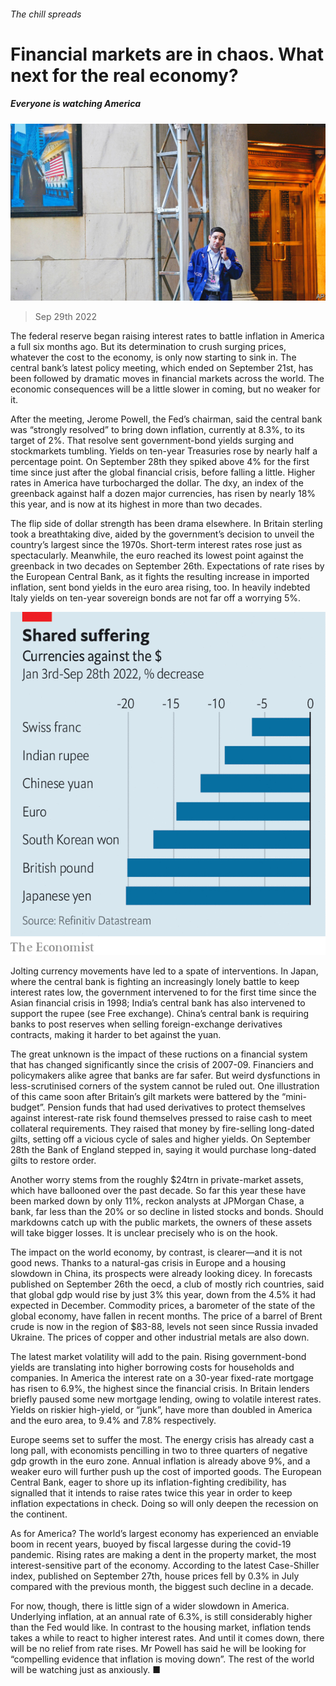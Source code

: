 ###### The chill spreads

# Financial markets are in chaos. What next for the real economy? 

##### Everyone is watching America 

![image](images/20221001_FNP001.jpg) 

> Sep 29th 2022 

The federal reserve began raising interest rates to battle inflation in America a full six months ago. But its determination to crush surging prices, whatever the cost to the economy, is only now starting to sink in. The central bank’s latest policy meeting, which ended on September 21st, has been followed by dramatic moves in financial markets across the world. The economic consequences will be a little slower in coming, but no weaker for it. 

After the meeting, Jerome Powell, the Fed’s chairman, said the central bank was “strongly resolved” to bring down inflation, currently at 8.3%, to its target of 2%. That resolve sent government-bond yields surging and stockmarkets tumbling. Yields on ten-year Treasuries rose by nearly half a percentage point. On September 28th they spiked above 4% for the first time since just after the global financial crisis, before falling a little. Higher rates in America have turbocharged the dollar. The dxy, an index of the greenback against half a dozen major currencies, has risen by nearly 18% this year, and is now at its highest in more than two decades. 

The flip side of dollar strength has been drama elsewhere. In Britain sterling took a breathtaking dive, aided by the government’s decision to unveil the country’s largest  since the 1970s. Short-term interest rates rose just as spectacularly. Meanwhile, the euro reached its lowest point against the greenback in two decades on September 26th. Expectations of rate rises by the European Central Bank, as it fights the resulting increase in imported inflation, sent bond yields in the euro area rising, too. In heavily indebted Italy yields on ten-year sovereign bonds are not far off a worrying 5%. 

![image](images/20221001_FNC207.png) 


Jolting currency movements have led to a spate of interventions. In Japan, where the central bank is fighting an increasingly lonely battle to keep interest rates low, the government intervened to  for the first time since the Asian financial crisis in 1998; India’s central bank has also intervened to support the rupee (see Free exchange). China’s central bank is requiring banks to post reserves when selling foreign-exchange derivatives contracts, making it harder to bet against the yuan. 

The great unknown is the impact of these ructions on a financial system that has changed significantly since the crisis of 2007-09. Financiers and policymakers alike agree that banks are far safer. But weird dysfunctions in less-scrutinised corners of the system cannot be ruled out. One illustration of this came soon after Britain’s gilt markets were battered by the “mini-budget”. Pension funds that had used derivatives to protect themselves against interest-rate risk found themselves pressed to raise cash to meet collateral requirements. They raised that money by fire-selling long-dated gilts, setting off a vicious cycle of sales and higher yields. On September 28th the Bank of England stepped in, saying it would purchase long-dated gilts to restore order. 

Another worry stems from the roughly $24trn in private-market assets, which have ballooned over the past decade. So far this year these have been marked down by only 11%, reckon analysts at JPMorgan Chase, a bank, far less than the 20% or so decline in listed stocks and bonds. Should markdowns catch up with the public markets, the owners of these assets will take bigger losses. It is unclear precisely who is on the hook. 

The impact on the world economy, by contrast, is clearer—and it is not good news. Thanks to a natural-gas crisis in Europe and a housing slowdown in China, its prospects were already looking dicey. In forecasts published on September 26th the oecd, a club of mostly rich countries, said that global gdp would rise by just 3% this year, down from the 4.5% it had expected in December. Commodity prices, a barometer of the state of the global economy, have fallen in recent months. The price of a barrel of Brent crude is now in the region of $83-88, levels not seen since Russia invaded Ukraine. The prices of copper and other industrial metals are also down.

The latest market volatility will add to the pain. Rising government-bond yields are translating into higher borrowing costs for households and companies. In America the interest rate on a 30-year fixed-rate mortgage has risen to 6.9%, the highest since the financial crisis. In Britain lenders briefly paused some new mortgage lending, owing to volatile interest rates. Yields on riskier high-yield, or “junk”,  have more than doubled in America and the euro area, to 9.4% and 7.8% respectively.

Europe seems set to suffer the most. The energy crisis has already cast a long pall, with economists pencilling in two to three quarters of negative gdp growth in the euro zone. Annual inflation is already above 9%, and a weaker euro will further push up the cost of imported goods. The European Central Bank, eager to shore up its inflation-fighting credibility, has signalled that it intends to raise rates twice this year in order to keep inflation expectations in check. Doing so will only deepen the recession on the continent. 

As for America? The world’s largest economy has experienced an enviable boom in recent years, buoyed by fiscal largesse during the covid-19 pandemic. Rising rates are making a dent in the property market, the most interest-sensitive part of the economy. According to the latest Case-Shiller index, published on September 27th, house prices fell by 0.3% in July compared with the previous month, the biggest such decline in a decade.

For now, though, there is little sign of a wider slowdown in America. Underlying inflation, at an annual rate of 6.3%, is still considerably higher than the Fed would like. In contrast to the housing market, inflation tends takes a while to react to higher interest rates. And until it comes down, there will be no relief from rate rises. Mr Powell has said he will be looking for “compelling evidence that inflation is moving down”. The rest of the world will be watching just as anxiously. ■


